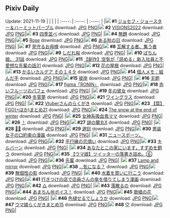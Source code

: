 ## Pixiv Daily
Update: 2021-11-19
|      |      |      |
| :----: | :----: | :----: |
|![](https://pixiv.microyu.workers.dev/c/240x480/img-master/img/2021/11/17/00/00/17/94181287_p0_master1200.jpg) **#1** [ジョセフ・ジョースター＆ハーミットパープル](https://www.pixiv.net/artworks/94181287) download: [JPG](https://pixiv.microyu.workers.dev/img-original/img/2021/11/17/00/00/17/94181287_p0.jpg) [PNG](https://pixiv.microyu.workers.dev/img-original/img/2021/11/17/00/00/17/94181287_p0.png)|![](https://pixiv.microyu.workers.dev/c/240x480/img-master/img/2021/11/17/17/29/45/94192143_p0_master1200.jpg) **#2** [VISIONS2022](https://www.pixiv.net/artworks/94192143) download: [JPG](https://pixiv.microyu.workers.dev/img-original/img/2021/11/17/17/29/45/94192143_p0.jpg) [PNG](https://pixiv.microyu.workers.dev/img-original/img/2021/11/17/17/29/45/94192143_p0.png)|![](https://pixiv.microyu.workers.dev/c/240x480/img-master/img/2021/11/18/17/46/02/94201570_p0_master1200.jpg) **#3** [四季並べ](https://www.pixiv.net/artworks/94201570) download: [JPG](https://pixiv.microyu.workers.dev/img-original/img/2021/11/18/17/46/02/94201570_p0.jpg) [PNG](https://pixiv.microyu.workers.dev/img-original/img/2021/11/18/17/46/02/94201570_p0.png)|
|![](https://pixiv.microyu.workers.dev/c/240x480/img-master/img/2021/11/17/08/03/38/94186413_p0_master1200.jpg) **#4** [無題](https://www.pixiv.net/artworks/94186413) download: [JPG](https://pixiv.microyu.workers.dev/img-original/img/2021/11/17/08/03/38/94186413_p0.jpg) [PNG](https://pixiv.microyu.workers.dev/img-original/img/2021/11/17/08/03/38/94186413_p0.png)|![](https://pixiv.microyu.workers.dev/c/240x480/img-master/img/2021/11/17/00/00/08/94181244_p0_master1200.jpg) **#5** [Rose](https://www.pixiv.net/artworks/94181244) download: [JPG](https://pixiv.microyu.workers.dev/img-original/img/2021/11/17/00/00/08/94181244_p0.jpg) [PNG](https://pixiv.microyu.workers.dev/img-original/img/2021/11/17/00/00/08/94181244_p0.png)|![](https://pixiv.microyu.workers.dev/c/240x480/img-master/img/2021/11/17/00/00/03/94181222_p0_master1200.jpg) **#6** [ある秋の日](https://www.pixiv.net/artworks/94181222) download: [JPG](https://pixiv.microyu.workers.dev/img-original/img/2021/11/17/00/00/03/94181222_p0.jpg) [PNG](https://pixiv.microyu.workers.dev/img-original/img/2021/11/17/00/00/03/94181222_p0.png)|
|![](https://pixiv.microyu.workers.dev/c/240x480/img-master/img/2021/11/17/00/10/12/94181633_p0_master1200.jpg) **#7** [見守るお母様](https://www.pixiv.net/artworks/94181633) download: [JPG](https://pixiv.microyu.workers.dev/img-original/img/2021/11/17/00/10/12/94181633_p0.jpg) [PNG](https://pixiv.microyu.workers.dev/img-original/img/2021/11/17/00/10/12/94181633_p0.png)|![](https://pixiv.microyu.workers.dev/c/240x480/img-master/img/2021/11/18/15/07/56/94209626_p0_master1200.jpg) **#8** [瓦解する者、集う者](https://www.pixiv.net/artworks/94209626) download: [JPG](https://pixiv.microyu.workers.dev/img-original/img/2021/11/18/15/07/56/94209626_p0.jpg) [PNG](https://pixiv.microyu.workers.dev/img-original/img/2021/11/18/15/07/56/94209626_p0.png)|![](https://pixiv.microyu.workers.dev/c/240x480/img-master/img/2021/11/17/00/00/05/94181229_p0_master1200.jpg) **#9** [しだれ桜](https://www.pixiv.net/artworks/94181229) download: [JPG](https://pixiv.microyu.workers.dev/img-original/img/2021/11/17/00/00/05/94181229_p0.jpg) [PNG](https://pixiv.microyu.workers.dev/img-original/img/2021/11/17/00/00/05/94181229_p0.png)|
|![](https://pixiv.microyu.workers.dev/c/240x480/img-master/img/2021/11/17/13/47/54/94189622_p0_master1200.jpg) **#10** [ぱちん娘。 31話](https://www.pixiv.net/artworks/94189622) download: [JPG](https://pixiv.microyu.workers.dev/img-original/img/2021/11/17/13/47/54/94189622_p0.jpg) [PNG](https://pixiv.microyu.workers.dev/img-original/img/2021/11/17/13/47/54/94189622_p0.png)|![](https://pixiv.microyu.workers.dev/c/240x480/img-master/img/2021/11/18/18/00/05/94211745_p0_master1200.jpg) **#11** [【創作】空気が「読める」新入社員と不愛想な先輩の話31](https://www.pixiv.net/artworks/94211745) download: [JPG](https://pixiv.microyu.workers.dev/img-original/img/2021/11/18/18/00/05/94211745_p0.jpg) [PNG](https://pixiv.microyu.workers.dev/img-original/img/2021/11/18/18/00/05/94211745_p0.png)|![](https://pixiv.microyu.workers.dev/c/240x480/img-master/img/2021/11/17/22/07/42/94197452_p0_master1200.jpg) **#12** [花の屋根](https://www.pixiv.net/artworks/94197452) download: [JPG](https://pixiv.microyu.workers.dev/img-original/img/2021/11/17/22/07/42/94197452_p0.jpg) [PNG](https://pixiv.microyu.workers.dev/img-original/img/2021/11/17/22/07/42/94197452_p0.png)|
|![](https://pixiv.microyu.workers.dev/c/240x480/img-master/img/2021/11/18/00/00/01/94200325_p0_master1200.jpg) **#13** [かるいカルデア その１４９](https://www.pixiv.net/artworks/94200325) download: [JPG](https://pixiv.microyu.workers.dev/img-original/img/2021/11/18/00/00/01/94200325_p0.jpg) [PNG](https://pixiv.microyu.workers.dev/img-original/img/2021/11/18/00/00/01/94200325_p0.png)|![](https://pixiv.microyu.workers.dev/c/240x480/img-master/img/2021/11/18/09/00/01/94206086_p0_master1200.jpg) **#14** [個人メモ：組んだ手](https://www.pixiv.net/artworks/94206086) download: [JPG](https://pixiv.microyu.workers.dev/img-original/img/2021/11/18/09/00/01/94206086_p0.jpg) [PNG](https://pixiv.microyu.workers.dev/img-original/img/2021/11/18/09/00/01/94206086_p0.png)|![](https://pixiv.microyu.workers.dev/c/240x480/img-master/img/2021/11/17/00/00/03/94181219_p0_master1200.jpg) **#15** [彼岸](https://www.pixiv.net/artworks/94181219) download: [JPG](https://pixiv.microyu.workers.dev/img-original/img/2021/11/17/00/00/03/94181219_p0.jpg) [PNG](https://pixiv.microyu.workers.dev/img-original/img/2021/11/17/00/00/03/94181219_p0.png)|
|![](https://pixiv.microyu.workers.dev/c/240x480/img-master/img/2021/11/17/12/32/12/94188857_p0_master1200.jpg) **#16** [无题](https://www.pixiv.net/artworks/94188857) download: [JPG](https://pixiv.microyu.workers.dev/img-original/img/2021/11/17/12/32/12/94188857_p0.jpg) [PNG](https://pixiv.microyu.workers.dev/img-original/img/2021/11/17/12/32/12/94188857_p0.png)|![](https://pixiv.microyu.workers.dev/c/240x480/img-master/img/2021/11/18/12/43/16/94208125_p0_master1200.jpg) **#17** [figma「RONIN」](https://www.pixiv.net/artworks/94208125) download: [JPG](https://pixiv.microyu.workers.dev/img-original/img/2021/11/18/12/43/16/94208125_p0.jpg) [PNG](https://pixiv.microyu.workers.dev/img-original/img/2021/11/18/12/43/16/94208125_p0.png)|![](https://pixiv.microyu.workers.dev/c/240x480/img-master/img/2021/11/17/20/30/00/94195255_p0_master1200.jpg) **#18** [赤いフルーツのパフェ](https://www.pixiv.net/artworks/94195255) download: [JPG](https://pixiv.microyu.workers.dev/img-original/img/2021/11/17/20/30/00/94195255_p0.jpg) [PNG](https://pixiv.microyu.workers.dev/img-original/img/2021/11/17/20/30/00/94195255_p0.png)|
|![](https://pixiv.microyu.workers.dev/c/240x480/img-master/img/2021/11/17/20/25/45/94195163_p0_master1200.jpg) **#19** [冬の彼女](https://www.pixiv.net/artworks/94195163) download: [JPG](https://pixiv.microyu.workers.dev/img-original/img/2021/11/17/20/25/45/94195163_p0.jpg) [PNG](https://pixiv.microyu.workers.dev/img-original/img/2021/11/17/20/25/45/94195163_p0.png)|![](https://pixiv.microyu.workers.dev/c/240x480/img-master/img/2021/11/17/00/00/03/94181217_p0_master1200.jpg) **#20** [冬霊夢](https://www.pixiv.net/artworks/94181217) download: [JPG](https://pixiv.microyu.workers.dev/img-original/img/2021/11/17/00/00/03/94181217_p0.jpg) [PNG](https://pixiv.microyu.workers.dev/img-original/img/2021/11/17/00/00/03/94181217_p0.png)|![](https://pixiv.microyu.workers.dev/c/240x480/img-master/img/2021/11/18/20/30/00/94214504_p0_master1200.jpg) **#21** [ワイングラス](https://www.pixiv.net/artworks/94214504) download: [JPG](https://pixiv.microyu.workers.dev/img-original/img/2021/11/18/20/30/00/94214504_p0.jpg) [PNG](https://pixiv.microyu.workers.dev/img-original/img/2021/11/18/20/30/00/94214504_p0.png)|
|![](https://pixiv.microyu.workers.dev/c/240x480/img-master/img/2021/11/17/22/40/04/94198247_p0_master1200.jpg) **#22** [Vtuberさんのらくがき](https://www.pixiv.net/artworks/94198247) download: [JPG](https://pixiv.microyu.workers.dev/img-original/img/2021/11/17/22/40/04/94198247_p0.jpg) [PNG](https://pixiv.microyu.workers.dev/img-original/img/2021/11/17/22/40/04/94198247_p0.png)|![](https://pixiv.microyu.workers.dev/c/240x480/img-master/img/2021/11/17/00/53/11/94182675_p0_master1200.jpg) **#23** [【腐】FGO(+ほか)まとめ21](https://www.pixiv.net/artworks/94182675) download: [JPG](https://pixiv.microyu.workers.dev/img-original/img/2021/11/17/00/53/11/94182675_p0.jpg) [PNG](https://pixiv.microyu.workers.dev/img-original/img/2021/11/17/00/53/11/94182675_p0.png)|![](https://pixiv.microyu.workers.dev/c/240x480/img-master/img/2021/11/17/00/00/08/94181242_p0_master1200.jpg) **#24** [The snow at the end of winter](https://www.pixiv.net/artworks/94181242) download: [JPG](https://pixiv.microyu.workers.dev/img-original/img/2021/11/17/00/00/08/94181242_p0.jpg) [PNG](https://pixiv.microyu.workers.dev/img-original/img/2021/11/17/00/00/08/94181242_p0.png)|
|![](https://pixiv.microyu.workers.dev/c/240x480/img-master/img/2021/11/17/00/01/49/94181391_p0_master1200.jpg) **#25** [女神系吸血鬼ママ](https://www.pixiv.net/artworks/94181391) download: [JPG](https://pixiv.microyu.workers.dev/img-original/img/2021/11/17/00/01/49/94181391_p0.jpg) [PNG](https://pixiv.microyu.workers.dev/img-original/img/2021/11/17/00/01/49/94181391_p0.png)|![](https://pixiv.microyu.workers.dev/c/240x480/img-master/img/2021/11/18/05/28/21/94204509_p0_master1200.jpg) **#26** [！](https://www.pixiv.net/artworks/94204509) download: [JPG](https://pixiv.microyu.workers.dev/img-original/img/2021/11/18/05/28/21/94204509_p0.jpg) [PNG](https://pixiv.microyu.workers.dev/img-original/img/2021/11/18/05/28/21/94204509_p0.png)|![](https://pixiv.microyu.workers.dev/c/240x480/img-master/img/2021/11/18/01/33/45/94202517_p0_master1200.jpg) **#27** [謎の蘭丸X](https://www.pixiv.net/artworks/94202517) download: [JPG](https://pixiv.microyu.workers.dev/img-original/img/2021/11/18/01/33/45/94202517_p0.jpg) [PNG](https://pixiv.microyu.workers.dev/img-original/img/2021/11/18/01/33/45/94202517_p0.png)|
|![](https://pixiv.microyu.workers.dev/c/240x480/img-master/img/2021/11/17/09/41/53/94187172_p0_master1200.jpg) **#28** [🌿🍫](https://www.pixiv.net/artworks/94187172) download: [JPG](https://pixiv.microyu.workers.dev/img-original/img/2021/11/17/09/41/53/94187172_p0.jpg) [PNG](https://pixiv.microyu.workers.dev/img-original/img/2021/11/17/09/41/53/94187172_p0.png)|![](https://pixiv.microyu.workers.dev/c/240x480/img-master/img/2021/11/17/20/26/40/94195185_p0_master1200.jpg) **#29** [遅刻](https://www.pixiv.net/artworks/94195185) download: [JPG](https://pixiv.microyu.workers.dev/img-original/img/2021/11/17/20/26/40/94195185_p0.jpg) [PNG](https://pixiv.microyu.workers.dev/img-original/img/2021/11/17/20/26/40/94195185_p0.png)|![](https://pixiv.microyu.workers.dev/c/240x480/img-master/img/2021/11/17/19/30/00/94194120_p0_master1200.jpg) **#30** [男装女子の口約束の漫画](https://www.pixiv.net/artworks/94194120) download: [JPG](https://pixiv.microyu.workers.dev/img-original/img/2021/11/17/19/30/00/94194120_p0.jpg) [PNG](https://pixiv.microyu.workers.dev/img-original/img/2021/11/17/19/30/00/94194120_p0.png)|
|![](https://pixiv.microyu.workers.dev/c/240x480/img-master/img/2021/11/17/08/39/40/94186668_p0_master1200.jpg) **#31** [ニュースポーツ。](https://www.pixiv.net/artworks/94186668) download: [JPG](https://pixiv.microyu.workers.dev/img-original/img/2021/11/17/08/39/40/94186668_p0.jpg) [PNG](https://pixiv.microyu.workers.dev/img-original/img/2021/11/17/08/39/40/94186668_p0.png)|![](https://pixiv.microyu.workers.dev/c/240x480/img-master/img/2021/11/17/00/04/20/94181473_p0_master1200.jpg) **#32** [平行線の恋煩い](https://www.pixiv.net/artworks/94181473) download: [JPG](https://pixiv.microyu.workers.dev/img-original/img/2021/11/17/00/04/20/94181473_p0.jpg) [PNG](https://pixiv.microyu.workers.dev/img-original/img/2021/11/17/00/04/20/94181473_p0.png)|![](https://pixiv.microyu.workers.dev/c/240x480/img-master/img/2021/11/18/00/06/05/94200664_p0_master1200.jpg) **#33** [キルバーン](https://www.pixiv.net/artworks/94200664) download: [JPG](https://pixiv.microyu.workers.dev/img-original/img/2021/11/18/00/06/05/94200664_p0.jpg) [PNG](https://pixiv.microyu.workers.dev/img-original/img/2021/11/18/00/06/05/94200664_p0.png)|
|![](https://pixiv.microyu.workers.dev/c/240x480/img-master/img/2021/11/18/13/53/22/94208814_p0_master1200.jpg) **#34** [あなたとこの家にいます，すずめを飼う](https://www.pixiv.net/artworks/94208814) download: [JPG](https://pixiv.microyu.workers.dev/img-original/img/2021/11/18/13/53/22/94208814_p0.jpg) [PNG](https://pixiv.microyu.workers.dev/img-original/img/2021/11/18/13/53/22/94208814_p0.png)|![](https://pixiv.microyu.workers.dev/c/240x480/img-master/img/2021/11/17/17/26/34/94192102_p0_master1200.jpg) **#35** [【ウマ娘】ツイッターの落書き詰め。⑥](https://www.pixiv.net/artworks/94192102) download: [JPG](https://pixiv.microyu.workers.dev/img-original/img/2021/11/17/17/26/34/94192102_p0.jpg) [PNG](https://pixiv.microyu.workers.dev/img-original/img/2021/11/17/17/26/34/94192102_p0.png)|![](https://pixiv.microyu.workers.dev/c/240x480/img-master/img/2021/11/17/23/06/14/94198895_p0_master1200.jpg) **#36** [先輩](https://www.pixiv.net/artworks/94198895) download: [JPG](https://pixiv.microyu.workers.dev/img-original/img/2021/11/17/23/06/14/94198895_p0.jpg) [PNG](https://pixiv.microyu.workers.dev/img-original/img/2021/11/17/23/06/14/94198895_p0.png)|
|![](https://pixiv.microyu.workers.dev/c/240x480/img-master/img/2021/11/17/00/00/02/94181206_p0_master1200.jpg) **#37** [Lamp and mirror](https://www.pixiv.net/artworks/94181206) download: [JPG](https://pixiv.microyu.workers.dev/img-original/img/2021/11/17/00/00/02/94181206_p0.jpg) [PNG](https://pixiv.microyu.workers.dev/img-original/img/2021/11/17/00/00/02/94181206_p0.png)|![](https://pixiv.microyu.workers.dev/c/240x480/img-master/img/2021/11/17/00/18/20/94181860_p0_master1200.jpg) **#38** […気になる？](https://www.pixiv.net/artworks/94181860) download: [JPG](https://pixiv.microyu.workers.dev/img-original/img/2021/11/17/00/18/20/94181860_p0.jpg) [PNG](https://pixiv.microyu.workers.dev/img-original/img/2021/11/17/00/18/20/94181860_p0.png)|![](https://pixiv.microyu.workers.dev/c/240x480/img-master/img/2021/11/17/00/10/07/94181629_p0_master1200.jpg) **#39** [無個性の影](https://www.pixiv.net/artworks/94181629) download: [JPG](https://pixiv.microyu.workers.dev/img-original/img/2021/11/17/00/10/07/94181629_p0.jpg) [PNG](https://pixiv.microyu.workers.dev/img-original/img/2021/11/17/00/10/07/94181629_p0.png)|
|![](https://pixiv.microyu.workers.dev/c/240x480/img-master/img/2021/11/18/16/30/56/94208603_p0_master1200.jpg) **#40** [水着を買いに行こう](https://www.pixiv.net/artworks/94208603) download: [JPG](https://pixiv.microyu.workers.dev/img-original/img/2021/11/18/16/30/56/94208603_p0.jpg) [PNG](https://pixiv.microyu.workers.dev/img-original/img/2021/11/18/16/30/56/94208603_p0.png)|![](https://pixiv.microyu.workers.dev/c/240x480/img-master/img/2021/11/18/00/02/56/94200559_p0_master1200.jpg) **#41** [行きつけの店で店員さんの傘を借りてしまう漫画](https://www.pixiv.net/artworks/94200559) download: [JPG](https://pixiv.microyu.workers.dev/img-original/img/2021/11/18/00/02/56/94200559_p0.jpg) [PNG](https://pixiv.microyu.workers.dev/img-original/img/2021/11/18/00/02/56/94200559_p0.png)|![](https://pixiv.microyu.workers.dev/c/240x480/img-master/img/2021/11/17/13/43/23/94189573_p0_master1200.jpg) **#42** [△](https://www.pixiv.net/artworks/94189573) download: [JPG](https://pixiv.microyu.workers.dev/img-original/img/2021/11/17/13/43/23/94189573_p0.jpg) [PNG](https://pixiv.microyu.workers.dev/img-original/img/2021/11/17/13/43/23/94189573_p0.png)|
|![](https://pixiv.microyu.workers.dev/c/240x480/img-master/img/2021/11/18/00/04/24/94200604_p0_master1200.jpg) **#43** [落散るの](https://www.pixiv.net/artworks/94200604) download: [JPG](https://pixiv.microyu.workers.dev/img-original/img/2021/11/18/00/04/24/94200604_p0.jpg) [PNG](https://pixiv.microyu.workers.dev/img-original/img/2021/11/18/00/04/24/94200604_p0.png)|![](https://pixiv.microyu.workers.dev/c/240x480/img-master/img/2021/11/17/23/07/43/94198926_p0_master1200.jpg) **#44** [あまちん㊗ボイス！](https://www.pixiv.net/artworks/94198926) download: [JPG](https://pixiv.microyu.workers.dev/img-original/img/2021/11/17/23/07/43/94198926_p0.jpg) [PNG](https://pixiv.microyu.workers.dev/img-original/img/2021/11/17/23/07/43/94198926_p0.png)|![](https://pixiv.microyu.workers.dev/c/240x480/img-master/img/2021/11/17/18/30/23/94193075_p0_master1200.jpg) **#45** [歌唱の花](https://www.pixiv.net/artworks/94193075) download: [JPG](https://pixiv.microyu.workers.dev/img-original/img/2021/11/17/18/30/23/94193075_p0.jpg) [PNG](https://pixiv.microyu.workers.dev/img-original/img/2021/11/17/18/30/23/94193075_p0.png)|
|![](https://pixiv.microyu.workers.dev/c/240x480/img-master/img/2021/11/18/00/02/50/94200551_p0_master1200.jpg) **#46** [色褪せるでしょうか](https://www.pixiv.net/artworks/94200551) download: [JPG](https://pixiv.microyu.workers.dev/img-original/img/2021/11/18/00/02/50/94200551_p0.jpg) [PNG](https://pixiv.microyu.workers.dev/img-original/img/2021/11/18/00/02/50/94200551_p0.png)|![](https://pixiv.microyu.workers.dev/c/240x480/img-master/img/2021/11/18/18/44/44/94212498_p0_master1200.jpg) **#47** [ウマ娘らくがきまとめ15](https://www.pixiv.net/artworks/94212498) download: [JPG](https://pixiv.microyu.workers.dev/img-original/img/2021/11/18/18/44/44/94212498_p0.jpg) [PNG](https://pixiv.microyu.workers.dev/img-original/img/2021/11/18/18/44/44/94212498_p0.png)|![](https://pixiv.microyu.workers.dev/c/240x480/img-master/img/2021/11/17/00/47/03/94182543_p0_master1200.jpg) **#48** [♡](https://www.pixiv.net/artworks/94182543) download: [JPG](https://pixiv.microyu.workers.dev/img-original/img/2021/11/17/00/47/03/94182543_p0.jpg) [PNG](https://pixiv.microyu.workers.dev/img-original/img/2021/11/17/00/47/03/94182543_p0.png)|
